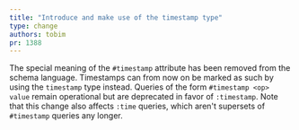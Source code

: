 ```yaml
---
title: "Introduce and make use of the timestamp type"
type: change
authors: tobim
pr: 1388
---
```


The special meaning of the `#timestamp` attribute has been removed from the
schema language. Timestamps can from now on be marked as such by using the
`timestamp` type instead. Queries of the form `#timestamp <op> value` remain
operational but are deprecated in favor of `:timestamp`. Note that this change
also affects `:time` queries, which aren't supersets of `#timestamp` queries any
longer.
